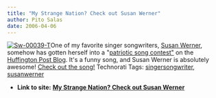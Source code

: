 ```yaml
---
title: "My Strange Nation? Check out Susan Werner"
author: Pito Salas
date: 2006-04-06
---
```


[![Sw-00039-T](https://i0.wp.com/s3.media.squarespace.com/production/1075723/12829350/weblogs/images/sw-00039-t.jpg?resize=100%2C94)](<http://www.susanwerner.com/index2.html>)One
of my favorite singer songwriters, [Susan
Werner](<http://www.susanwerner.com/index2.html>), somehow has gotten herself
into a "[patriotic song
contest"](<http://strangenation.cf.huffingtonpost.com/>) on the [Huffington
Post Blog](<http://www.huffingtonpost.com/>). It's a funny song, and Susan
Werner is absolutely awesome! [Check out the
song!](<http://strangenation.cf.huffingtonpost.com/>) Technorati Tags:
[singersongwriter](<http://www.technorati.com/tag/singersongwriter>),
[susanwerner](<http://www.technorati.com/tag/susanwerner>)


* **Link to site:** **[My Strange Nation? Check out Susan Werner](None)**
